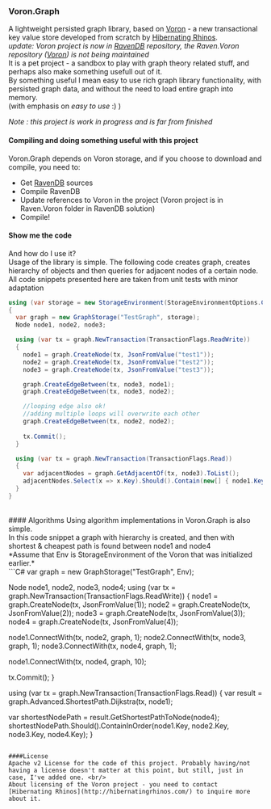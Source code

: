 ### Voron.Graph
A lightweight persisted graph library, based on [Voron](https://github.com/ayende/raven.voron/) - a new transactional key value store developed from scratch by [Hibernating Rhinos](http://hibernatingrhinos.com/).<br/>
*update: Voron project is now in [RavenDB](https://github.com/ayende/ravendb) repository, the Raven.Voron repository ([Voron](https://github.com/ayende/raven.voron/)) is not being maintained* <br/>
It is a pet project - a sandbox to play with graph theory related stuff, and perhaps also make something usefull out of it.</br>
By something useful I mean easy to use rich graph library functionality, with persisted graph data, and without the need to load entire graph into memory.<br/>
(with emphasis on *easy to use* :) )

*Note : this project is work in progress and is far from finished*

#### Compiling and doing something useful with this project
Voron.Graph depends on Voron storage, and if you choose to download and compile, you need to:
* Get [RavenDB](https://github.com/ayende/ravendb) sources
* Compile RavenDB
* Update references to Voron in the project (Voron project is in Raven.Voron folder in RavenDB solution)
* Compile!

#### Show me the code
And how do I use it?<br/>
Usage of the library is simple. The following code creates graph, creates hierarchy of objects
and then queries for adjacent nodes of a certain node. <br/>
All code snippets presented here are taken from unit tests with minor adaptation<br/>

```c#
using (var storage = new StorageEnvironment(StorageEnvironmentOptions.CreateMemoryOnly()))
{
  var graph = new GraphStorage("TestGraph", storage);
  Node node1, node2, node3;

  using (var tx = graph.NewTransaction(TransactionFlags.ReadWrite))
  {
    node1 = graph.CreateNode(tx, JsonFromValue("test1"));
    node2 = graph.CreateNode(tx, JsonFromValue("test2"));
    node3 = graph.CreateNode(tx, JsonFromValue("test3"));

    graph.CreateEdgeBetween(tx, node3, node1);
    graph.CreateEdgeBetween(tx, node3, node2);

    //looping edge also ok!
    //adding multiple loops will overwrite each other
    graph.CreateEdgeBetween(tx, node2, node2);
    
    tx.Commit();
  }

  using (var tx = graph.NewTransaction(TransactionFlags.Read))
  {
    var adjacentNodes = graph.GetAdjacentOf(tx, node3).ToList();
    adjacentNodes.Select(x => x.Key).Should().Contain(new[] { node1.Key, node2.Key });
  }
}
```  
<br/>
#### Algorithms
Using algorithm implementations in Voron.Graph is also simple.<br/>
In this code snippet a graph with hierarchy is created, and then with shortest & cheapest path is found between node1 and node4<br/>
*Assume that Env is StorageEnvironment of the Voron that was initialized earlier.*<br/>
```C#
var graph = new GraphStorage("TestGraph", Env);

Node node1, node2, node3, node4;
using (var tx = graph.NewTransaction(TransactionFlags.ReadWrite))
{
  node1 = graph.CreateNode(tx, JsonFromValue(1));
  node2 = graph.CreateNode(tx, JsonFromValue(2));
  node3 = graph.CreateNode(tx, JsonFromValue(3));
  node4 = graph.CreateNode(tx, JsonFromValue(4));

  node1.ConnectWith(tx, node2, graph, 1);
  node2.ConnectWith(tx, node3, graph, 1);
  node3.ConnectWith(tx, node4, graph, 1);

  node1.ConnectWith(tx, node4, graph, 10);

  tx.Commit();
}

using (var tx = graph.NewTransaction(TransactionFlags.Read))
{
  var result = graph.Advanced.ShortestPath.Dijkstra(tx, node1);

  var shortestNodePath = result.GetShortestPathToNode(node4);
  shortestNodePath.Should().ContainInOrder(node1.Key, node2.Key, node3.Key, node4.Key);
}
```

####License
Apache v2 License for the code of this project. Probably having/not having a license doesn't matter at this point, but still, just in case, I've added one. <br/>
About licensing of the Voron project - you need to contact [Hibernating Rhinos](http://hibernatingrhinos.com/) to inquire more about it.
